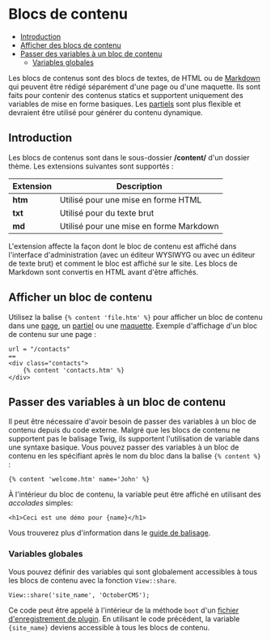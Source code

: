 # Blocs de contenu

- [Introduction](#introduction)
- [Afficher des blocs de contenu](#rendering-content-blocks)
- [Passer des variables à un bloc de contenu](#content-variables)
  - [Variables globales](#content-global-variables)

Les blocs de contenus sont des blocs de textes, de HTML ou de [Markdown](http://daringfireball.net/projects/markdown/syntax)
qui peuvent être rédigé séparément d'une page ou d'une maquette. Ils sont faits pour contenir des contenus statics et supportent uniquement des variables de mise en forme basiques. Les [partiels](partials) sont plus flexible et devraient être utilisé pour générer du contenu dynamique.

<a name="introduction"></a>

## Introduction

Les blocs de contenus sont dans le sous-dossier **/content/** d'un dossier thème. Les extensions suivantes sont supportés :

| Extension | Description                             |
| --------- | --------------------------------------- |
| **htm**   | Utilisé pour une mise en forme HTML     |
| **txt**   | Utilisé pour du texte brut              |
| **md**    | Utilisé pour une mise en forme Markdown |

L'extension affecte la façon dont le bloc de contenu est affiché dans l'interface d'administration (avec un éditeur WYSIWYG ou avec un éditeur de texte brut) et comment le bloc est affiché sur le site. Les blocs de Markdown sont convertis en HTML avant d'être affichés.

<a name="rendering-content-blocks"></a>

## Afficher un bloc de contenu

Utilisez la balise `{% content 'file.htm' %}` pour afficher un bloc de contenu dans une [page](pages), un [partiel](partials)
ou une [maquette](layouts). Exemple d'affichage d'un bloc de contenu sur une page :

    url = "/contacts"
    ==
    <div class="contacts">
        {% content 'contacts.htm' %}
    </div>

<a name="content-variables"></a>

## Passer des variables à un bloc de contenu

Il peut être nécessaire d'avoir besoin de passer des variables à un bloc de contenu depuis du code externe. Malgré que les blocs de contenu ne supportent pas le balisage Twig, ils supportent l'utilisation de variable dans une syntaxe basique. Vous pouvez passer des variables à un bloc de contenu en les spécifiant après le nom du bloc dans la balise `{% content %}` :

    {% content 'welcome.htm' name='John' %}

À l'intérieur du bloc de contenu, la variable peut être affiché en utilisant des _accolades_ simples:

    <h1>Ceci est une démo pour {name}</h1>

<!-- TODO: changer le nom du "guide markup" -->

Vous trouverez plus d'information dans le [guide de balisage](../markup/tag-content).

<a name="content-global-variables"></a>

### Variables globales

Vous pouvez définir des variables qui sont globalement accessibles à tous les blocs de contenu avec la fonction `View::share`.

    View::share('site_name', 'OctoberCMS');

Ce code peut être appelé à l'intérieur de la méthode `boot` d'un [fichier d'enregistrement de plugin](../plugin/registration).
En utilisant le code précédent, la variable `{site_name}` deviens accessible à tous les blocs de contenu.
